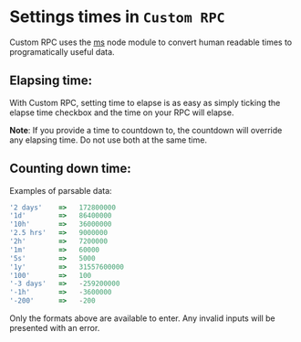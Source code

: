 # Settings times in `Custom RPC`

Custom RPC uses the [ms](https://www.npmjs.com/package/ms) node module to convert human readable times to programatically useful data.

## Elapsing time:
With Custom RPC, setting time to elapse is as easy as simply ticking the elapse time checkbox and the time on your RPC will elapse.

**Note**: If you provide a time to countdown to, the countdown will override any elapsing time. Do not use both at the same time.

## Counting down time:
Examples of parsable data: <br>
```js
'2 days'    =>   172800000
'1d'        =>   86400000
'10h'       =>   36000000
'2.5 hrs'   =>   9000000
'2h'        =>   7200000
'1m'        =>   60000
'5s'        =>   5000
'1y'        =>   31557600000
'100'       =>   100
'-3 days'   =>   -259200000
'-1h'       =>   -3600000
'-200'      =>   -200
```
Only the formats above are available to enter. Any invalid inputs will be presented with an error.
